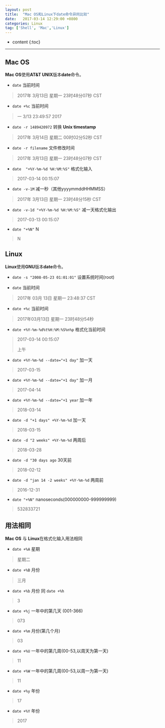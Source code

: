```yaml
---
layout: post
title:  "Mac OS和Linux下date命令异同比较"
date:   2017-03-14 12:29:00 +0800
categories: Linux
tag: ['Shell', 'Mac','Linux']
---
```


* content
{:toc}

---

## Mac OS

**Mac OS**使用**AT&T UNIX**版本**date**命令。

* `date` 当前时间

> 2017年 3月13日 星期一 23时48分07秒 CST

* `date +%c` 当前时间

> 一  3/13 23:49:57 2017

* `date -r 1489420972` 转换 **Unix timestamp**

> 2017年 3月14日 星期二 00时02分52秒 CST

* `date -r filename` 文件修改时间

> 2017年 3月13日 星期一 23时48分07秒 CST

* `date  "+%Y-%m-%d %H:%M:%S"` 格式化输入

> 2017-03-14	00:15:07

* `date -v-1M` 减一秒（其他yyyymmddHHMMSS）

> 2017年 3月13日 星期一 23时48分15秒 CST

* `date -v-1d "+%Y-%m-%d %H:%M:%S"` 减一天格式化输出

> 2017-03-13	00:15:07

* `date "+%N"` N

> N

## Linux

**Linux**使用**GNU**版本**date**命令。

* `date -s "2008-05-23 01:01:01"` 设置系统时间(root)

* `date` 当前时间

> 2017年 03月 13日 星期一 23:48:37 CST

* `date +%c` 当前时间

> 2017年03月13日 星期一 23时48分54秒

* `date +%Y-%m-%d%t%H:%M:%S%n%p` 格式化当前时间

> 2017-03-14	00:15:07
>
>上午


*  `date +%Y-%m-%d --date="+1 day"` 加一天

> 2017-03-15

*  `date +%Y-%m-%d --date="+1 day"` 加一月

> 2017-04-14

*  `date +%Y-%m-%d --date="+1 year` 加一年

> 2018-03-14

*  `date -d "+1 days" +%Y-%m-%d` 加一天

> 2018-03-15

*  `date -d "2 weeks" +%Y-%m-%d` 两周后

> 2018-03-28

*  `date -d "30 days ago` 30天前

> 2018-02-12

*  `date -d "jan 14 -2 weeks" +%Y-%m-%d` 两周前

> 2016-12-31

* `date "+%N"` nanoseconds(000000000-999999999)

> 532833721

## 用法相同

**Mac OS** 与 **Linux**在格式化输入用法相同

*  `date +%A` 星期

> 星期二

*  `date +%B` 月份

> 三月

*  `date +%b` 月份 同 `date +%h`

> 3

*  `date +%j` 一年中的第几天 (001-366)

> 073

*  `date +%m` 月份(第几个月)

> 03

*  `date +%U` 一年中的第几周(00-53,以周天为第一天)

> 11

*  `date +%W` 一年中的第几周(00-53,以周一为第一天)

> 11

*  `date +%y` 年份

> 17

*  `date +%Y` 年份

> 2017
